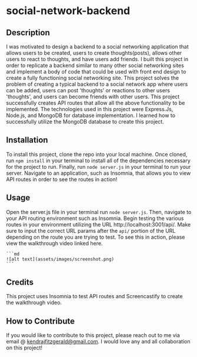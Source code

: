 # social-network-backend


## Description
I was motivated to design a backend to a social networking application that allows users to be created, users to create thoughts(posts), allows other users to react to thoughts, and have users add friends. I built this project in order to replicate a backend similar to many other social networking sites and implement a body of code that could be used with front end design to create a fully functioning social networking site. This project solves the problem of creating a typical backend to a social network app where users can be added, users can post 'thoughts' or reactions to other users 'thoughts', and users can become friends with other users. This project successfully creates API routes that allow all the above functionality to be implemented. The technologies used in this project were Express.Js, Node.js, and MongoDB for database implementation. I learned how to successfully utilize the MongoDB database to create this project. 

## Installation

To install this project, clone the repo into your local machine. Once cloned, run ```npm install``` in your terminal to install all of the dependencies necessary for the project to run. Finally, run ```node server.js``` in your terminal to run your server. Navigate to an application, such as Insomnia, that allows you to view API routes in order to see the routes in action!

## Usage
Open the server.js file in your terminal run ```node server.js```. Then, navigate to your API routing environment such as Insomnia. Begin testing the various routes in your environment utilizing the URL http://localhost:3001/api/. Make sure to input the correct URL params after the ```api/``` portion of the URL depending on the route you are trying to test. To see this in action, please view the walkthrough video linked here. 

    ```md
    ![alt text](assets/images/screenshot.png)
    ```

## Credits

This project uses Insomnia to test API routes and Screencastify to create the walkthrough video.


## How to Contribute

If you would like to contribute to this project, please reach out to me via email @ kendrajfitzgerald@gmail.com. I would love any and all collaboration on this project!